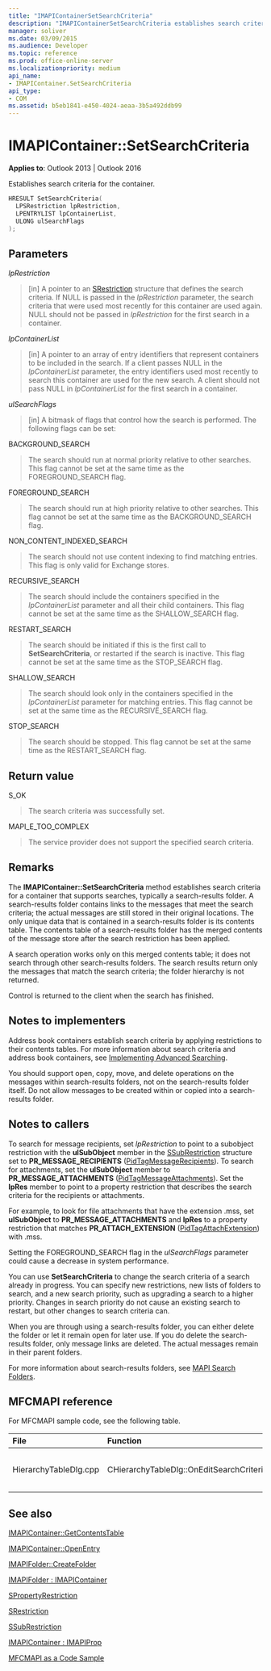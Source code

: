 ```yaml
---
title: "IMAPIContainerSetSearchCriteria"
description: "IMAPIContainerSetSearchCriteria establishes search criteria for the container. This article describes its syntax, parameters, return value, and remarks."
manager: soliver
ms.date: 03/09/2015
ms.audience: Developer
ms.topic: reference
ms.prod: office-online-server
ms.localizationpriority: medium
api_name:
- IMAPIContainer.SetSearchCriteria
api_type:
- COM
ms.assetid: b5eb1841-e450-4024-aeaa-3b5a492ddb99
---
```


# IMAPIContainer::SetSearchCriteria

  
  
**Applies to**: Outlook 2013 | Outlook 2016 
  
Establishes search criteria for the container.
  
```cpp
HRESULT SetSearchCriteria(
  LPSRestriction lpRestriction,
  LPENTRYLIST lpContainerList,
  ULONG ulSearchFlags
);
```

## Parameters

 _lpRestriction_
  
> [in] A pointer to an [SRestriction](srestriction.md) structure that defines the search criteria. If NULL is passed in the _lpRestriction_ parameter, the search criteria that were used most recently for this container are used again. NULL should not be passed in  _lpRestriction_ for the first search in a container. 
    
 _lpContainerList_
  
> [in] A pointer to an array of entry identifiers that represent containers to be included in the search. If a client passes NULL in the _lpContainerList_ parameter, the entry identifiers used most recently to search this container are used for the new search. A client should not pass NULL in  _lpContainerList_ for the first search in a container. 
    
 _ulSearchFlags_
  
> [in] A bitmask of flags that control how the search is performed. The following flags can be set:
    
BACKGROUND_SEARCH 
  
> The search should run at normal priority relative to other searches. This flag cannot be set at the same time as the FOREGROUND_SEARCH flag.
    
FOREGROUND_SEARCH 
  
> The search should run at high priority relative to other searches. This flag cannot be set at the same time as the BACKGROUND_SEARCH flag.
    
NON_CONTENT_INDEXED_SEARCH
  
> The search should not use content indexing to find matching entries. This flag is only valid for Exchange stores.
    
RECURSIVE_SEARCH 
  
> The search should include the containers specified in the _lpContainerList_ parameter and all their child containers. This flag cannot be set at the same time as the SHALLOW_SEARCH flag. 
    
RESTART_SEARCH 
  
> The search should be initiated if this is the first call to **SetSearchCriteria**, or restarted if the search is inactive. This flag cannot be set at the same time as the STOP_SEARCH flag.
    
SHALLOW_SEARCH 
  
> The search should look only in the containers specified in the _lpContainerList_ parameter for matching entries. This flag cannot be set at the same time as the RECURSIVE_SEARCH flag. 
    
STOP_SEARCH 
  
> The search should be stopped. This flag cannot be set at the same time as the RESTART_SEARCH flag.
    
## Return value

S_OK 
  
> The search criteria was successfully set.
    
MAPI_E_TOO_COMPLEX 
  
> The service provider does not support the specified search criteria.
    
## Remarks

The **IMAPIContainer::SetSearchCriteria** method establishes search criteria for a container that supports searches, typically a search-results folder. A search-results folder contains links to the messages that meet the search criteria; the actual messages are still stored in their original locations. The only unique data that is contained in a search-results folder is its contents table. The contents table of a search-results folder has the merged contents of the message store after the search restriction has been applied. 
  
A search operation works only on this merged contents table; it does not search through other search-results folders. The search results return only the messages that match the search criteria; the folder hierarchy is not returned.
  
Control is returned to the client when the search has finished.
  
## Notes to implementers

Address book containers establish search criteria by applying restrictions to their contents tables. For more information about search criteria and address book containers, see [Implementing Advanced Searching](implementing-advanced-searching.md).
  
You should support open, copy, move, and delete operations on the messages within search-results folders, not on the search-results folder itself. Do not allow messages to be created within or copied into a search-results folder. 
  
## Notes to callers

To search for message recipients, set  _lpRestriction_ to point to a subobject restriction with the **ulSubObject** member in the [SSubRestriction](ssubrestriction.md) structure set to **PR_MESSAGE_RECIPIENTS** ([PidTagMessageRecipients](pidtagmessagerecipients-canonical-property.md)). To search for attachments, set the **ulSubObject** member to **PR_MESSAGE_ATTACHMENTS** ([PidTagMessageAttachments](pidtagmessageattachments-canonical-property.md)). Set the **lpRes** member to point to a property restriction that describes the search criteria for the recipients or attachments. 
  
For example, to look for file attachments that have the extension .mss, set **ulSubObject** to **PR_MESSAGE_ATTACHMENTS** and **lpRes** to a property restriction that matches **PR_ATTACH_EXTENSION** ([PidTagAttachExtension](pidtagattachextension-canonical-property.md)) with .mss.
  
Setting the FOREGROUND_SEARCH flag in the _ulSearchFlags_ parameter could cause a decrease in system performance. 
  
You can use **SetSearchCriteria** to change the search criteria of a search already in progress. You can specify new restrictions, new lists of folders to search, and a new search priority, such as upgrading a search to a higher priority. Changes in search priority do not cause an existing search to restart, but other changes to search criteria can. 
  
When you are through using a search-results folder, you can either delete the folder or let it remain open for later use. If you do delete the search-results folder, only message links are deleted. The actual messages remain in their parent folders. 
  
For more information about search-results folders, see [MAPI Search Folders](mapi-search-folders.md). 
  
## MFCMAPI reference

For MFCMAPI sample code, see the following table.
  
|**File**|**Function**|**Comment**|
|:-----|:-----|:-----|
|HierarchyTableDlg.cpp  <br/> |CHierarchyTableDlg::OnEditSearchCriteria  <br/> |MFCMAPI uses the **IMAPIContainer::SetSearchCriteria** method to write search criteria for a folder after a user has edited it. |
   
## See also



[IMAPIContainer::GetContentsTable](imapicontainer-getcontentstable.md)
  
[IMAPIContainer::OpenEntry](imapicontainer-openentry.md)
  
[IMAPIFolder::CreateFolder](imapifolder-createfolder.md)
  
[IMAPIFolder : IMAPIContainer](imapifolderimapicontainer.md)
  
[SPropertyRestriction](spropertyrestriction.md)
  
[SRestriction](srestriction.md)
  
[SSubRestriction](ssubrestriction.md)
  
[IMAPIContainer : IMAPIProp](imapicontainerimapiprop.md)


[MFCMAPI as a Code Sample](mfcmapi-as-a-code-sample.md)

